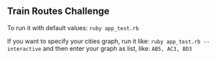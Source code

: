 ## Train Routes Challenge

To run it with default values: `ruby app_test.rb`

If you want to specify your cities graph, run it like:
`ruby app_test.rb --interactive` and then enter your graph as list, like:
`AB5, AC3, BD3`